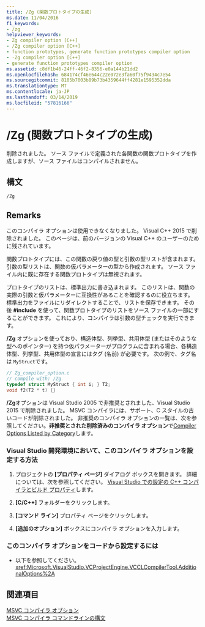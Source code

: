 ```yaml
---
title: /Zg (関数プロトタイプの生成)
ms.date: 11/04/2016
f1_keywords:
- /zg
helpviewer_keywords:
- Zg compiler option [C++]
- /Zg compiler option [C++]
- function prototypes, generate function prototypes compiler option
- -Zg compiler option [C++]
- generate function prototypes compiler option
ms.assetid: c8df1b46-24ff-46f2-8356-e0a144b21dd2
ms.openlocfilehash: 684174cf46e644c22e072e3fa60f75f9434c7e54
ms.sourcegitcommit: 8105b7003b89b73b4359644ff4281e1595352dda
ms.translationtype: MT
ms.contentlocale: ja-JP
ms.lasthandoff: 03/14/2019
ms.locfileid: "57816166"
---
```

# <a name="zg-generate-function-prototypes"></a>/Zg (関数プロトタイプの生成)

削除されました。 ソース ファイルで定義された各関数の関数プロトタイプを作成しますが、ソース ファイルはコンパイルされません。

## <a name="syntax"></a>構文

```
/Zg
```

## <a name="remarks"></a>Remarks

このコンパイラ オプションは使用できなくなりました。 Visual C++ 2015 で削除されました。 このページは、前のバージョンの Visual C++ のユーザーのために残されています。

関数プロトタイプには、この関数の戻り値の型と引数の型リストが含まれます。 引数の型リストは、関数の仮パラメーターの型から作成されます。 ソース ファイル内に既に存在する関数プロトタイプは無視されます。

プロトタイプのリストは、標準出力に書き込まれます。 このリストは、関数の実際の引数と仮パラメーターに互換性があることを確認するのに役立ちます。 標準出力をファイルにリダイレクトすることで、リストを保存できます。 その後 **#include** を使って、関数プロトタイプのリストをソース ファイルの一部にすることができます。 これにより、コンパイラは引数の型チェックを実行できます。

**/Zg** オプションを使っており、構造体型、列挙型、共用体型 (またはそのような型へのポインター) を持つ仮パラメーターがプログラムに含まれる場合、各構造体型、列挙型、共用体型の宣言にはタグ (名前) が必要です。 次の例で、タグ名は `MyStruct`です。

```C
// Zg_compiler_option.c
// compile with: /Zg
typedef struct MyStruct { int i; } T2;
void f2(T2 * t) {}
```

**/Zg**オプションは Visual Studio 2005 で非推奨とされました、Visual Studio 2015 で削除されました。 MSVC コンパイラには、サポート、C スタイルの古いコードが削除されました。 非推奨のコンパイラ オプションの一覧は、次を参照してください。**非推奨とされた削除済みのコンパイラ オプション**で[Compiler Options Listed by Category](compiler-options-listed-by-category.md)します。

### <a name="to-set-this-compiler-option-in-the-visual-studio-development-environment"></a>Visual Studio 開発環境において、このコンパイラ オプションを設定する方法

1. プロジェクトの **[プロパティ ページ]** ダイアログ ボックスを開きます。 詳細については、次を参照してください。 [Visual Studio での設定の C++ コンパイラとビルド プロパティ](../working-with-project-properties.md)します。

1. **[C/C++]** フォルダーをクリックします。

1. **[コマンド ライン]** プロパティ ページをクリックします。

1. **[追加のオプション]** ボックスにコンパイラ オプションを入力します。

### <a name="to-set-this-compiler-option-programmatically"></a>このコンパイラ オプションをコードから設定するには

- 以下を参照してください。<xref:Microsoft.VisualStudio.VCProjectEngine.VCCLCompilerTool.AdditionalOptions%2A>

## <a name="see-also"></a>関連項目

[MSVC コンパイラ オプション](compiler-options.md)<br/>
[MSVC コンパイラ コマンドラインの構文](compiler-command-line-syntax.md)
